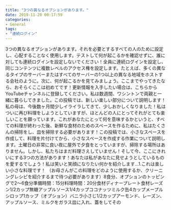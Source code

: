 ```yaml
---
title: "3つの異なるオプションがあります。"
date: 2019-11-28 00:17:59
categories:
- General
tags:
- "連続ログイン"
---
```


3つの異なるオプションがあります。それを必要とするすべての人のために設定し、心配することなく使用します。テストして何が起こるかを確認せずに、誰に対しても連続ログインを設定しないでください！全員に連続ログインを設定し、同じコンテンツに複数レベルのアクセス権を設定します。たとえば、多くの異なるタイプのサーバーまたはすべてのサーバーの1つ以上の異なる地域をホストする会社のように。次に、何が起こるかを見てみましょう。ここまでやってきたなら、おそらくここは初めてです！更新情報を入手したい場合は、こちらからYouTubeチャンネルに登録してください。私は数週間、ワシントンで両親と一緒に暮らしてきました。この投稿では、新しい楽しい部分について説明します！私の母は、今後数ヶ月間少しイライラしてきて、少しおかしくなりました！私はついに再び料理をしようとしていますが、ほとんどの人にとってそれがとても楽しいことを願っています。これがあなたにとって何を意味するかというと、すべての料理が終わった後、新鮮な食材のためのスペースを作るために、私はたくさんの掃除をし、皿を掃除する必要があります！この投稿では、小さなスペースを作成して、料理を片付けてから、小さなスペースを作成する作業について説明します。土曜日の非常に良い夜に屋外で夕食をとっていますが、掃除する場所はありません。しかし、私たちはまだ料理さえしていません！そして今、ここにきれいにする3つの方法があります！あなたは私があなたに見せようとしているものを愛するでしょう！私は笑いと笑顔になりたい何かを紹介します…1.これは楽しい小さな料理です！ （お母さんがこの料理をどのように使用するか、クリーニングレシピを紹介するまで待つ必要があります）8食分、オプションのトッピングで2〜6食分準備時間：15分料理時間：20分食材ディナープレート食材レーズン1/2カップ無糖アップルソース1/4カップココナッツミルク缶4カップメープルシロップ1カップ（オプション）バニラ小さじ1/2カップアーモンド、レーズン、アップルソース、ミルクをガラス皿に入れ、蓋をしてその
